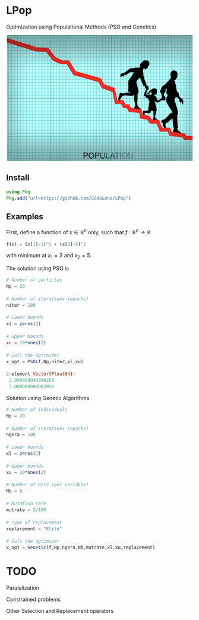 # LPop

Optimization using Populational Methods (PSO and Genetics)

<p align="center">
<img src="./docs/population.png" alt="LPop" width="500">
</p>

## Install
```julia
using Pkg
Pkg.add("url=https://github.com/CodeLenz/LPop")
```

## Examples

First, define a function of $x \in \mathbb{R}^n$ only, such that $f:\mathbb{R}^n \to \mathbb{R}$

```julia
f(x) = (x[1]-3)^2 + (x[2]-5)^2
```
with minimum at $x_1=3$ and $x_2=5$.


The solution using PSO is 
```julia
# Number of particles
Np = 20

# Number of iterations (epochs)
niter = 100

# Lower bounds
xl = zeros(2)

# Upper bounds
xu = 10*ones(2)

# Call the optimizer
x_opt = PSO(f,Np,niter,xl,xu)

2-element Vector{Float64}:
 2.999999999994289
 5.000000000002956

```

Solution using Genetic Algorithms
```julia
# Number of individuals
Np = 20

# Number of iterations (epochs)
ngera = 100

# Lower bounds
xl = zeros(2)

# Upper bounds
xu = 10*ones(2)

# Number of bits (per variable)
Nb = 6

# Mutation rate
mutrate = 2/100

# Type of replacement
replacement = "Elite"

# Call the optimizer
x_opt = Genetic(f,Np,ngera,Nb,mutrate,xl,xu,replacement)

```

# TODO

Paralelization

Constrained problems

Other Selection and Replacement operators